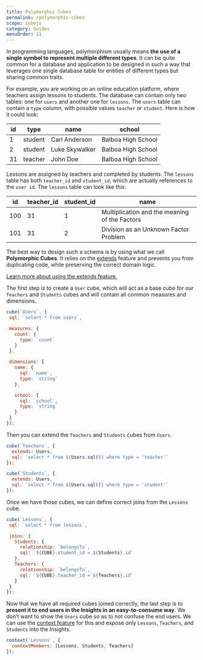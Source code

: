 ```yaml
---
title: Polymorphic Cubes
permalink: /polymorphic-cubes
scope: cubejs
category: Guides
menuOrder: 11
---
```


[comment]: # (PROOFREAD: DONE)

In programming languages, polymorphism usually means **the use of a single symbol to represent multiple different types**. 
It can be quite common for a database and application to be designed in such a way that leverages one single database table for entities of different types but sharing common traits. 

For example, you are working on an online education platform, where teachers assign lessons to students. 
The database can contain only two tables: one for `users` and another one for `lessons`. 
The `users` table can contain a `type` column, with possible values `teacher` or `student`. Here is how it could look:

|  **id** | **type** | **name** | **school** |
|  ------ | ------ | ------ | ------ |
|  1 | student | Carl Anderson | Balboa High School |
|  2 | student | Luke Skywalker | Balboa High School |
|  31 | teacher | John Doe | Balboa High School |

Lessons are assigned by teachers and completed by students. The `lessons` table has both `teacher_id` and `student_id`, which are actually references to the `user id`. 
The `lessons` table can look like this:

|  **id** | **teacher_id** | **student_id** | **name** |
|  ------ | ------ | ------ | ------ |
|  100 | 31 | 1 | Multiplication and the meaning of the Factors |
|  101 | 31 | 2 | Division as an Unknown Factor Problem |

The best way to design such a schema is by using what we call **Polymorphic Cubes**. 
It relies on the [extends](cube#parameters-extends) feature and prevents you from duplicating code, while preserving the correct domain logic.

<div class="block help-block">
<a href="extending-cubes">Learn more about using the extends feature.</a>
</div>


The first step is to create a `User` cube, which will act as a base cube for our `Teachers` and `Students` cubes and will contain all common measures and dimensions.

```javascript
cube(`Users`, {
 sql: `select * from users`,

 measures: {
   count: {
     type: `count`
   }
 },

 dimensions: {
   name: {
     sql: `name`,
     type: `string`
   },

   school: {
     sql: `school`,
     type: `string`
   }
 }
});
```

Then you can extend the `Teachers` and `Students` cubes from `Users`.

```javascript
cube(`Teachers`, {
  extends: Users,
  sql: `select * from ${Users.sql()} where type = 'teacher'`
});

cube(`Students`, {
  extends: Users,
  sql: `select * from ${Users.sql()} where type = 'student'`
});
```

Once we have those cubes, we can define correct joins from the `Lessons` cube.

```javascript
cube(`Lessons`, {
 sql: `select * from lessons`,

 joins: {
   Students: {
     relationship: `belongsTo`,
     sql: `${CUBE}.student_id = ${Students}.id`
   },
   Teachers: {
     relationship: `belongsTo`,
     sql: `${CUBE}.teacher_id = ${Teachers}.id`
   }
 }
});
```

Now that we have all required cubes joined correctly, the last step is to **present it to end users in the Insights in an easy-to-consume way**. 
We don’t want to show the `Users` cube so as to not confuse the end users. 
We can use the [context feature](context) for this and expose only `Lessons`, `Teachers`, and `Students` into the Insights.

```javascript
context(`Lessons`, {
  contextMembers: [Lessons, Students, Teachers]
});
```


